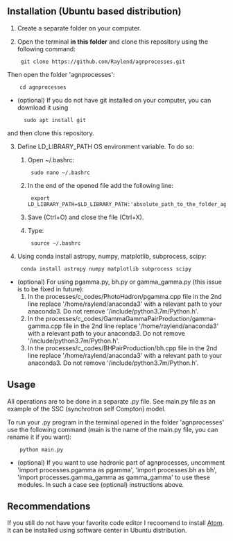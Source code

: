 ## Installation (Ubuntu based distribution)
1. Create a separate folder on your computer.
2. Open the terminal **in this folder** and clone this repository using the following command:

        git clone https://github.com/Raylend/agnprocesses.git
      
Then open the folder 'agnprocesses':

        cd agnprocesses
        
* (optional) If you do not have git installed on your computer, you can download it using

        sudo apt install git
        
and then clone this repository.
        
3. Define LD_LIBRARY_PATH OS environment variable. To do so:

    1. Open ~/.bashrc:
     
            sudo nano ~/.bashrc
            
    2. In the end of the opened file add the following line:
    
            export LD_LIBRARY_PATH=$LD_LIBRARY_PATH:'absolute_path_to_the_folder_agnprocesses/bin/shared'
            
    3. Save (Ctrl+O) and close the file (Ctrl+X).
    4. Type:
            
            source ~/.bashrc
            
4. Using conda install astropy, numpy, matplotlib, subprocess, scipy:

        conda install astropy numpy matplotlib subprocess scipy
        
* (optional) For using pgamma.py, bh.py or gamma_gamma.py (this issue is to be fixed in future):
    1. In the processes/c_codes/PhotoHadron/pgamma.cpp file in the 2nd line replace '/home/raylend/anaconda3' with a relevant path to your anaconda3. Do not remove '/include/python3.7m/Python.h'.
    2. In the processes/c_codes/GammaGammaPairProduction/gamma-gamma.cpp file in the 2nd line replace '/home/raylend/anaconda3' with a relevant path to your anaconda3. Do not remove '/include/python3.7m/Python.h'.
    3. In the processes/c_codes/BHPairProduction/bh.cpp file in the 2nd line replace '/home/raylend/anaconda3' with a relevant path to your anaconda3. Do not remove '/include/python3.7m/Python.h'.
    
## Usage
All operations are to be done in a separate .py file. See main.py file as an example of the SSC (synchrotron self Compton) model.

To run your .py program in the terminal opened in the folder 'agnprocesses' use the following command (main is the name of the main.py file, you can rename it if you want):

        python main.py

* (optional) If you want to use hadronic part of agnprocesses, uncomment 'import processes.pgamma as pgamma', 'import processes.bh as bh', 'import processes.gamma_gamma as gamma_gamma' to use these modules. In such a case see (optional) instructions above.

## Recommendations
If you still do not have your favorite code editor I recoomend to install [Atom](https://atom.io/). It can be installed using software center in Ubuntu distribution.
